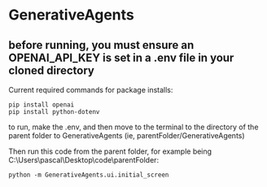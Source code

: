 # GenerativeAgents

## before running, you must ensure an OPENAI_API_KEY is set in a .env file in your cloned directory

Current required commands for package installs:
```
pip install openai
pip install python-dotenv
```

to run, make the .env, and then move to the terminal to the directory of the parent folder to GenerativeAgents (ie, parentFolder/GenerativeAgents)

Then run this code from the parent folder, for example being C:\Users\pascal\Desktop\code\parentFolder:

```
python -m GenerativeAgents.ui.initial_screen
```
